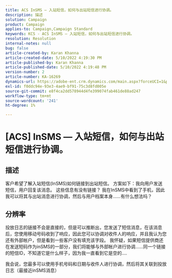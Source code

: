 ```yaml
---
title: ACS InSMS — 入站短信，如何与出站短信进行协调。
description: 描述
solution: Campaign
product: Campaign
applies-to: Campaign,Campaign Standard
keywords: KCS - ACS InSMS — 入站短信，如何与出站短信进行协调。
resolution: Resolution
internal-notes: null
bug: false
article-created-by: Karan Khanna
article-created-date: 5/10/2022 4:19:30 PM
article-published-by: Karan Khanna
article-published-date: 5/10/2022 4:19:48 PM
version-number: 2
article-number: KA-16269
dynamics-url: https://adobe-ent.crm.dynamics.com/main.aspx?forceUCI=1&pagetype=entityrecord&etn=knowledgearticle&id=5aa7ebf4-7cd0-ec11-a7b5-00224809c556
exl-id: f0ddc94e-93e3-4ae9-bf91-75c3d8fd005e
source-git-commit: e8f4ca2dd578944d4fe399074fab461de88ad247
workflow-type: tm+mt
source-wordcount: '241'
ht-degree: 1%

---
```


# [ACS] InSMS — 入站短信，如何与出站短信进行协调。

## 描述


客户希望了解入站短信(InSMS)如何链接到出站短信。
方案如下：我向用户发送短信，用户回复该消息。
这些信息有没有链接？ 我在InSMS中看到了手机，因此我可以将其与出站消息进行协调，然后与用户档案本身……有什么想法吗？


## 分辨率


投放日志的链接不会是直接的，但是可以推断出，您发送了短信消息，在该消息后，您使用移动号码收到了响应，因此您可以协调对收件人的响应，并且我认为您还有外部帐户，但是看到一些客户没有填充该字段。 我怀疑，如果短信提供商还在发送短码作为inSMS的一部分，我们将能够与外部帐户进行协调……同一个链接的短信ID，不知道它是什么样子，因为我一直看到它是空的....



我会说，您最多可以使用手机号码和日期与收件人进行协调，然后将其关联到投放日志（最接近inSMS消息）
